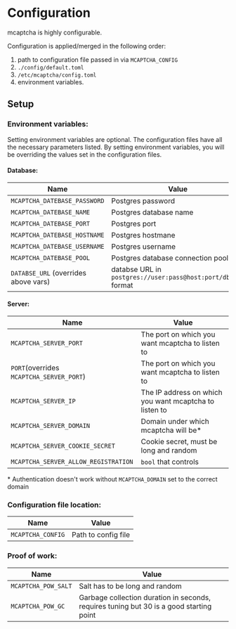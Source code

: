 # Configuration

mcaptcha is highly configurable.

Configuration is applied/merged in the following order:

1. path to configuration file passed in via `MCAPTCHA_CONFIG`
2. `./config/default.toml`
3. `/etc/mcaptcha/config.toml`
4. environment variables.

## Setup

### Environment variables:

Setting environment variables are optional. The configuration files have
all the necessary parameters listed. By setting environment variables,
you will be overriding the values set in the configuration files.

#### Database:

| Name                                 | Value                                                         |
| ------------------------------------ | ------------------------------------------------------------- |
| `MCAPTCHA_DATEBASE_PASSWORD`            | Postgres password                                             |
| `MCAPTCHA_DATEBASE_NAME`                | Postgres database name                                        |
| `MCAPTCHA_DATEBASE_PORT`                | Postgres port                                                 |
| `MCAPTCHA_DATEBASE_HOSTNAME`            | Postgres hostmane                                             |
| `MCAPTCHA_DATEBASE_USERNAME`            | Postgres username                                             |
| `MCAPTCHA_DATEBASE_POOL`                | Postgres database connection pool size                        |
| `DATABSE_URL` (overrides above vars) | databse URL in `postgres://user:pass@host:port/dbname` format |

#### Server:

| Name                                  | Value                                               |
| ------------------------------------- | --------------------------------------------------- |
| `MCAPTCHA_SERVER_PORT`                   | The port on which you want mcaptcha to listen to       |
| `PORT`(overrides `MCAPTCHA_SERVER_PORT`) | The port on which you want mcaptcha to listen to       |
| `MCAPTCHA_SERVER_IP`                     | The IP address on which you want mcaptcha to listen to |
| `MCAPTCHA_SERVER_DOMAIN`                 | Domain under which mcaptcha will be\*                  |
| `MCAPTCHA_SERVER_COOKIE_SECRET`          | Cookie secret, must be long and random              |
| `MCAPTCHA_SERVER_ALLOW_REGISTRATION`     | `bool` that controls                                |  | registration |

\* Authentication doesn't work without `MCAPTCHA_DOMAIN` set to the correct
domain

### Configuration file location:

| Name           | Value               |
| -------------- | ------------------- |
| `MCAPTCHA_CONFIG` | Path to config file |

### Proof of work:

| Name             | Value                                                                                   |
| ---------------- | --------------------------------------------------------------------------------------- |
| `MCAPTCHA_POW_SALT` | Salt has to be long and random                                                          |
| `MCAPTCHA_POW_GC`   | Garbage collection duration in seconds, requires tuning but 30 is a good starting point |
